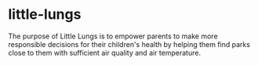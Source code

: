 # little-lungs

The purpose of Little Lungs is to empower parents to make more responsible decisions for their children's health by helping them find parks close to them with sufficient air quality and air temperature.
